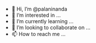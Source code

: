 - 👋 Hi, I’m @palaninanda
- 👀 I’m interested in ...
- 🌱 I’m currently learning ...
- 💞️ I’m looking to collaborate on ...
- 📫 How to reach me ...

<!---
palaninanda/palaninanda is a ✨ special ✨ repository because its `README.md` (this file) appears on your GitHub profile.
You can click the Preview link to take a look at your changes.
--->
